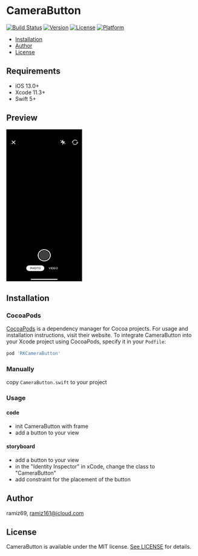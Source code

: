 # CameraButton

[![Build Status](https://github.com/Ramiz69/CameraButton/workflows/Camera%20Button%20CI/badge.svg?branch=master)](https://github.com/Ramiz69/CameraButton/actions)
[![Version](https://img.shields.io/cocoapods/v/RKCameraButton.svg?style=flat)](https://cocoapods.org/pods/RKCameraButton)
[![License](https://img.shields.io/cocoapods/l/RKCameraButton.svg?style=flat)](https://cocoapods.org/pods/RKCameraButton)
[![Platform](https://img.shields.io/cocoapods/p/RKCameraButton.svg?style=flat)](https://cocoapods.org/pods/RKCameraButton)

- [Installation](#installation)
- [Author](#author)
- [License](#license)

## Requirements

- iOS 13.0+
- Xcode 11.3+
- Swift 5+

## Preview
<img src="https://github.com/Ramiz69/CameraButton/blob/master/example.gif" width="200" height="400">

## Installation

### CocoaPods

[CocoaPods](https://cocoapods.org) is a dependency manager for Cocoa projects. For usage and installation instructions, visit their website. To integrate CameraButton into your Xcode project using CocoaPods, specify it in your `Podfile`:

```ruby
pod 'RKCameraButton'
```

### Manually
copy `CameraButton.swift` to your project

### Usage

#### code
- init CameraButton with frame
- add a button to your view

#### storyboard
- add a button to your view
- in the "Identity Inspector" in xCode, change the class to "CameraButton"
- add constraint for the placement of the button

## Author

ramiz69, ramiz161@icloud.com

## License

CameraButton is available under the MIT license. [See LICENSE](https://github.com/Ramiz69/CameraButton/blob/master/LICENSE) for details.
